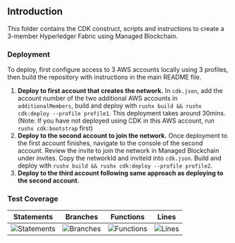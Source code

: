 ## Introduction

This folder contains the CDK construct, scripts and instructions to create a
3-member Hyperledger Fabric using Managed Blockchain. 

### Deployment
To deploy, first configure access to 3 AWS accounts locally using 3 profiles, then build the repository
with instructions in the main README file.

1. **Deploy to first account that creates the network.** In `cdk.json`, add the account number of the two 
additional AWS accounts in `additionalMembers`, build and deploy with `rushx build && rushx cdk:deploy --profile profile1`.
This deployment takes around 30mins. 
   (Note: If you have not deployed using CDK in this AWS account, run `rushx cdk:bootstrap` first)
2. **Deploy to the second account to join the network.** Once deployment to the first account finishes, navigate to 
the console of the second account. Review the invite to join the network in Managed Blockchain under invites. Copy the
networkId and inviteId into `cdk.json`. Build and deploy with `rushx build && rushx cdk:deploy --profile profile2`.
3. **Deploy to the third account following same approach as deploying to the second account.** 

### Test Coverage
| Statements                  | Branches                | Functions                 | Lines             |
| --------------------------- | ----------------------- | ------------------------- | ----------------- |
| ![Statements](https://img.shields.io/badge/statements-98.95%25-brightgreen.svg?style=flat) | ![Branches](https://img.shields.io/badge/branches-95.23%25-brightgreen.svg?style=flat) | ![Functions](https://img.shields.io/badge/functions-100%25-brightgreen.svg?style=flat) | ![Lines](https://img.shields.io/badge/lines-98.91%25-brightgreen.svg?style=flat) |
